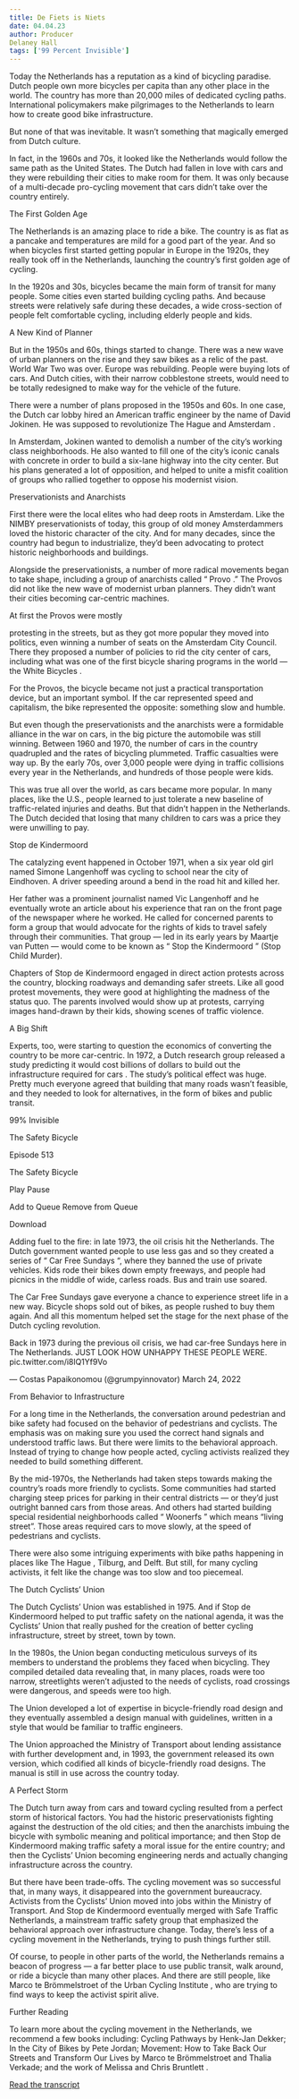 ```yaml
---
title: De Fiets is Niets
date: 04.04.23
author: Producer
Delaney Hall
tags: ['99 Percent Invisible']
---
```


Today the Netherlands has a reputation as a kind of bicycling paradise. Dutch people own more bicycles per capita than any other place in the world. The country has more than 20,000 miles of dedicated cycling paths. International policymakers make pilgrimages to the Netherlands to learn how to create good bike infrastructure.


But none of that was inevitable. It wasn’t something that magically emerged from Dutch culture.




In fact, in the 1960s and 70s, it looked like the Netherlands would follow the same path as the United States. The Dutch had fallen in love with cars and they were rebuilding their cities to make room for them. It was only because of a multi-decade pro-cycling movement that cars didn’t take over the country entirely.



The First Golden Age


The Netherlands is an amazing place to ride a bike. The country is as flat as a pancake and temperatures are mild for a good part of the year. And so when bicycles first started getting popular in Europe in the 1920s, they really took off in the Netherlands, launching the country’s first golden age of cycling.


In the 1920s and 30s, bicycles became the main form of transit for many people. Some cities even started building cycling paths. And because streets were relatively safe during these decades, a wide cross-section of people felt comfortable cycling, including elderly people and kids.




A New Kind of Planner


But in the 1950s and 60s, things started to change. There was a new wave of urban planners on the rise and they saw bikes as a relic of the past. World War Two was over. Europe was rebuilding. People were buying lots of cars. And Dutch cities, with their narrow cobblestone streets, would need to be totally redesigned to make way for the vehicle of the future.


There were a number of plans proposed in the 1950s and 60s. In one case, the Dutch car lobby hired an American traffic engineer by the name of David Jokinen. 
He was supposed to revolutionize The Hague and Amsterdam
.


In Amsterdam, 
Jokinen wanted
 to demolish a number of the city’s working class neighborhoods. He also wanted to fill one of the city’s iconic canals with concrete in order to build a six-lane highway into the city center. But his plans generated a lot of opposition, and helped to unite a misfit coalition of groups who rallied together to oppose his modernist vision.


Preservationists and Anarchists


First there were the local elites who had deep roots in Amsterdam. Like the NIMBY preservationists of today, this group of old money Amsterdammers loved the historic character of the city. And for many decades, since the country had begun to industrialize, they’d been advocating to protect historic neighborhoods and buildings.


Alongside the preservationists, a number of more radical movements began to take shape, including a group of anarchists called “
Provo
.” The Provos did not like the new wave of modernist urban planners. They didn’t want their cities becoming car-centric machines. 


At first the Provos were mostly

protesting in the streets, but as they got more popular they moved into politics, even winning a number of seats on the Amsterdam City Council. There they proposed a number of policies to rid the city center of cars, including what was one of the first bicycle sharing programs in the world — the 
White Bicycles
.


For the Provos, the bicycle became not just a practical transportation device, but an important symbol. If the car represented speed and capitalism, the bike represented the opposite: something slow and humble.




But even though the preservationists and the anarchists were a formidable alliance in the war on cars, in the big picture the automobile was still winning. Between 1960 and 1970, the number of cars in the country quadrupled and the rates of bicycling plummeted. Traffic casualties were way up. 
By the early 70s, over 3,000 people were dying in traffic collisions every year
 in the Netherlands, and hundreds of those people were kids.


This was true all over the world, as cars became more popular. In many places, like the U.S., people learned to just tolerate a new baseline of traffic-related injuries and deaths. But that didn’t happen in the Netherlands. The Dutch decided that losing that many children to cars was a price they were unwilling to pay.


Stop de Kindermoord




The catalyzing event happened in October 1971, when a six year old girl named Simone Langenhoff was cycling to school near the city of Eindhoven. A driver speeding around a bend in the road hit and killed her.


Her father was a prominent journalist named Vic Langenhoff and he eventually wrote an article about his experience that ran on the front page of the newspaper where he worked. He called for concerned parents to form a group that would advocate for the rights of kids to travel safely through their communities. That group — led in its early years by 
Maartje van Putten
 — would come to be known as “
Stop the Kindermoord
” (Stop Child Murder).


Chapters of Stop de Kindermoord engaged in direct action protests across the country, blocking roadways and demanding safer streets. Like all good protest movements, they were good at highlighting the madness of the status quo. The parents involved would show up at protests, carrying images hand-drawn by their kids, showing scenes of traffic violence.




A Big Shift


Experts, too, were starting to question the economics of converting the country to be more car-centric. In 1972, a Dutch research group released a study predicting 
it would cost billions of dollars to build out the infrastructure required for cars
. The study’s political effect was huge. Pretty much everyone agreed that building that many roads wasn’t feasible, and they needed to look for alternatives, in the form of bikes and public transit.




99% Invisible


The Safety Bicycle






Episode 513


The Safety Bicycle












Play
Pause


Add to Queue
Remove from Queue


Download










Adding fuel to the fire: in late 1973, the oil crisis hit the Netherlands. The Dutch government wanted people to use less gas and so they created a series of “
Car Free Sundays
“, where they banned the use of private vehicles. Kids rode their bikes down empty freeways, and people had picnics in the middle of wide, carless roads. Bus and train use soared.


The Car Free Sundays gave everyone a chance to experience street life in a new way. Bicycle shops sold out of bikes, as people rushed to buy them again. And all this momentum helped set the stage for the next phase of the Dutch cycling revolution.






Back in 1973 during the previous oil crisis, we had car-free Sundays here in The Netherlands.
JUST LOOK HOW UNHAPPY THESE PEOPLE WERE. 
pic.twitter.com/i8lQ1Yf9Vo


— Costas Papaikonomou (@grumpyinnovator) 
March 24, 2022




From Behavior to Infrastructure


For a long time in the Netherlands, the conversation around pedestrian and bike safety had focused on the behavior of pedestrians and cyclists. The emphasis was on making sure you used the correct hand signals and understood traffic laws. But there were limits to the behavioral approach. Instead of trying to change how people acted, cycling activists realized they needed to 
build
 something different.




By the mid-1970s, the Netherlands had taken steps towards making the country’s roads more friendly to cyclists. Some communities had started charging steep prices for parking in their central districts — or they’d just outright banned cars from those areas. And others had started building special residential neighborhoods called “
Woonerfs
” which means “living street”. Those areas required cars to move slowly, at the speed of pedestrians and cyclists.


There were also some intriguing experiments with bike paths happening in places like 
The Hague
, Tilburg, and Delft. But still, for many cycling activists, it felt like the change was too slow and too piecemeal.






























The Dutch Cyclists’ Union


The 
Dutch Cyclists’ Union
 was established in 1975. And if Stop de Kindermoord helped to put traffic safety on the national agenda, it was the Cyclists’ Union that really pushed for the creation of better cycling infrastructure, street by street, town by town.


In the 1980s, the Union began conducting meticulous surveys of its members to understand the problems they faced when bicycling. They compiled detailed data revealing that, in many places, roads were too narrow, streetlights weren’t adjusted to the needs of cyclists, road crossings were dangerous, and speeds were too high.


The Union developed a lot of expertise in bicycle-friendly road design and they eventually assembled a design manual with guidelines, written in a style that would be familiar to traffic engineers.


The Union approached the Ministry of Transport about lending assistance with further development and, in 1993, the government released its own version, which codified all kinds of bicycle-friendly road designs. 
The manual
 is still in use across the country today.




A Perfect Storm


The Dutch turn away from cars and toward cycling resulted from a perfect storm of historical factors. You had the historic preservationists fighting against the destruction of the old cities; and then the anarchists imbuing the bicycle with symbolic meaning and political importance; and then Stop de Kindermoord making traffic safety a moral issue for the entire country; and then the Cyclists’ Union becoming engineering nerds and actually changing infrastructure across the country.


But there have been trade-offs. The cycling movement was so successful that, in many ways, it disappeared into the government bureaucracy. Activists from the Cyclists’ Union moved into jobs within the Ministry of Transport. And Stop de Kindermoord eventually merged with Safe Traffic Netherlands, a mainstream traffic safety group that emphasized the behavioral approach over infrastructure change. Today, there’s less of a cycling movement in the Netherlands, trying to push things further still.




Of course, to people in other parts of the world, the Netherlands remains a beacon of progress — a far better place to use public transit, walk around, or ride a bicycle than many other places. And there are still people, like Marco te Brömmelstroet of the 
Urban Cycling Institute
, who are trying to find ways to keep the activist spirit alive.


Further Reading


To learn more about the cycling movement in the Netherlands, we recommend a few books including: 
Cycling Pathways
 by Henk-Jan Dekker; 
In the City of Bikes
 by Pete Jordan; 
Movement: How to Take Back Our Streets and Transform Our Lives
 by Marco te Brömmelstroet and Thalia Verkade; and the work of 
Melissa and Chris Bruntlett
.

[Read the transcript](./De_Fiets_is_Niets_transcript.md)
